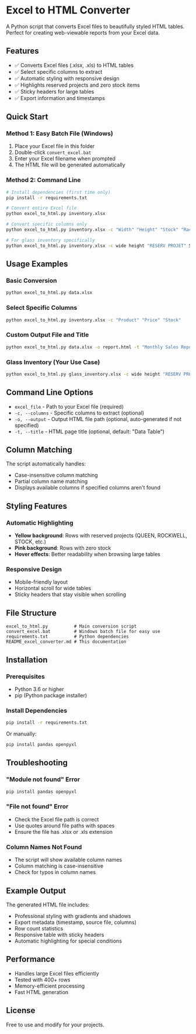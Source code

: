 # Excel to HTML Converter

A Python script that converts Excel files to beautifully styled HTML tables. Perfect for creating web-viewable reports from your Excel data.

## Features

- ✅ Converts Excel files (.xlsx, .xls) to HTML tables
- ✅ Select specific columns to extract
- ✅ Automatic styling with responsive design
- ✅ Highlights reserved projects and zero stock items
- ✅ Sticky headers for large tables
- ✅ Export information and timestamps

## Quick Start

### Method 1: Easy Batch File (Windows)
1. Place your Excel file in this folder
2. Double-click `convert_excel.bat`
3. Enter your Excel filename when prompted
4. The HTML file will be generated automatically

### Method 2: Command Line

```bash
# Install dependencies (first time only)
pip install -r requirements.txt

# Convert entire Excel file
python excel_to_html.py inventory.xlsx

# Convert specific columns only
python excel_to_html.py inventory.xlsx -c "Width" "Height" "Stock" "Rack"

# For glass inventory specifically
python excel_to_html.py inventory.xlsx -c wide height "RESERV PROJET" STOCKS38 Rack
```

## Usage Examples

### Basic Conversion
```bash
python excel_to_html.py data.xlsx
```

### Select Specific Columns
```bash
python excel_to_html.py inventory.xlsx -c "Product" "Price" "Stock"
```

### Custom Output File and Title
```bash
python excel_to_html.py data.xlsx -o report.html -t "Monthly Sales Report"
```

### Glass Inventory (Your Use Case)
```bash
python excel_to_html.py glass_inventory.xlsx -c wide height "RESERV PROJET" STOCKS38 Rack -t "Glass Inventory"
```

## Command Line Options

- `excel_file` - Path to your Excel file (required)
- `-c, --columns` - Specific columns to extract (optional)
- `-o, --output` - Output HTML file path (optional, auto-generated if not specified)
- `-t, --title` - HTML page title (optional, default: "Data Table")

## Column Matching

The script automatically handles:
- Case-insensitive column matching
- Partial column name matching
- Displays available columns if specified columns aren't found

## Styling Features

### Automatic Highlighting
- **Yellow background**: Rows with reserved projects (QUEEN, ROCKWELL, STOCK, etc.)
- **Pink background**: Rows with zero stock
- **Hover effects**: Better readability when browsing large tables

### Responsive Design
- Mobile-friendly layout
- Horizontal scroll for wide tables
- Sticky headers that stay visible when scrolling

## File Structure

```
excel_to_html.py          # Main conversion script
convert_excel.bat         # Windows batch file for easy use
requirements.txt          # Python dependencies
README_excel_converter.md # This documentation
```

## Installation

### Prerequisites
- Python 3.6 or higher
- pip (Python package installer)

### Install Dependencies
```bash
pip install -r requirements.txt
```

Or manually:
```bash
pip install pandas openpyxl
```

## Troubleshooting

### "Module not found" Error
```bash
pip install pandas openpyxl
```

### "File not found" Error
- Check the Excel file path is correct
- Use quotes around file paths with spaces
- Ensure the file has .xlsx or .xls extension

### Column Names Not Found
- The script will show available column names
- Column matching is case-insensitive
- Check for typos in column names

## Example Output

The generated HTML file includes:
- Professional styling with gradients and shadows
- Export metadata (timestamp, source file, columns)
- Row count statistics
- Responsive table with sticky headers
- Automatic highlighting for special conditions

## Performance

- Handles large Excel files efficiently
- Tested with 400+ rows
- Memory-efficient processing
- Fast HTML generation

## License

Free to use and modify for your projects.